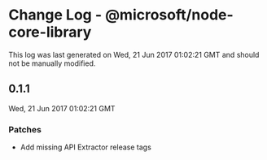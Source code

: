 # Change Log - @microsoft/node-core-library

This log was last generated on Wed, 21 Jun 2017 01:02:21 GMT and should not be manually modified.

## 0.1.1
Wed, 21 Jun 2017 01:02:21 GMT

### Patches

- Add missing API Extractor release tags

